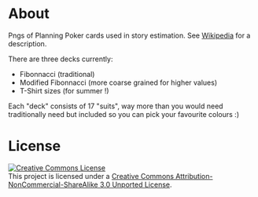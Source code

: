 About
=====

Pngs of Planning Poker cards used in story estimation. See <a href="https://en.wikipedia.org/wiki/Planning_poker">Wikipedia</a> for a description.

There are three decks currently:

* Fibonnacci (traditional)
* Modified Fibonnacci (more coarse grained for higher values)
* T-Shirt sizes (for summer !)

Each "deck" consists of 17 "suits", way more than you would need traditionally need but included so you can pick your favourite colours :)

License
=======

<a rel="license" href="http://creativecommons.org/licenses/by-nc-sa/3.0/">
<img alt="Creative Commons License" style="border-width:0" src="http://i.creativecommons.org/l/by-nc-sa/3.0/88x31.png" />
</a><br />This project is licensed under a <a rel="license" href="http://creativecommons.org/licenses/by-nc-sa/3.0/">Creative Commons Attribution-NonCommercial-ShareAlike 3.0 Unported License</a>.

